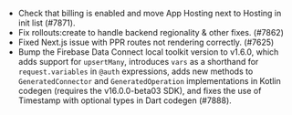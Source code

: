 - Check that billing is enabled and move App Hosting next to Hosting in init list (#7871).
- Fix rollouts:create to handle backend regionality & other fixes. (#7862)
- Fixed Next.js issue with PPR routes not rendering correctly. (#7625)
- Bump the Firebase Data Connect local toolkit version to v1.6.0, which adds support for `upsertMany`, introduces `vars` as a shorthand for `request.variables` in `@auth` expressions, adds new methods to `GeneratedConnector` and `GeneratedOperation` implementations in Kotlin codegen (requires the v16.0.0-beta03 SDK), and fixes the use of Timestamp with optional types in Dart codegen (#7888).
